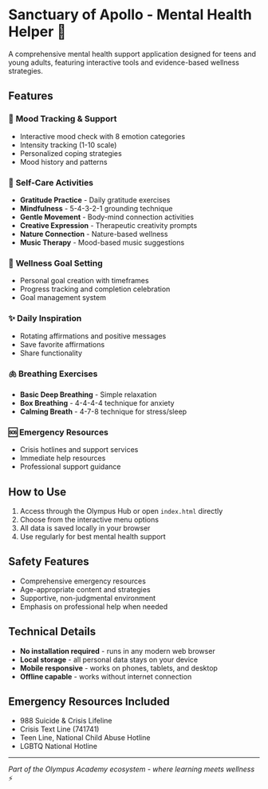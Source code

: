 # Sanctuary of Apollo - Mental Health Helper 🌿

A comprehensive mental health support application designed for teens and young adults, featuring interactive tools and evidence-based wellness strategies.

## Features

### 🧠 **Mood Tracking & Support**
- Interactive mood check with 8 emotion categories
- Intensity tracking (1-10 scale)
- Personalized coping strategies
- Mood history and patterns

### 🌱 **Self-Care Activities**
- **Gratitude Practice** - Daily gratitude exercises
- **Mindfulness** - 5-4-3-2-1 grounding technique
- **Gentle Movement** - Body-mind connection activities
- **Creative Expression** - Therapeutic creativity prompts
- **Nature Connection** - Nature-based wellness
- **Music Therapy** - Mood-based music suggestions

### 🎯 **Wellness Goal Setting**
- Personal goal creation with timeframes
- Progress tracking and completion celebration
- Goal management system

### ✨ **Daily Inspiration**
- Rotating affirmations and positive messages
- Save favorite affirmations
- Share functionality

### 🫁 **Breathing Exercises**
- **Basic Deep Breathing** - Simple relaxation
- **Box Breathing** - 4-4-4-4 technique for anxiety
- **Calming Breath** - 4-7-8 technique for stress/sleep

### 🆘 **Emergency Resources**
- Crisis hotlines and support services
- Immediate help resources
- Professional support guidance

## How to Use

1. Access through the Olympus Hub or open `index.html` directly
2. Choose from the interactive menu options
3. All data is saved locally in your browser
4. Use regularly for best mental health support

## Safety Features

- Comprehensive emergency resources
- Age-appropriate content and strategies
- Supportive, non-judgmental environment
- Emphasis on professional help when needed

## Technical Details

- **No installation required** - runs in any modern web browser
- **Local storage** - all personal data stays on your device
- **Mobile responsive** - works on phones, tablets, and desktop
- **Offline capable** - works without internet connection

## Emergency Resources Included

- 988 Suicide & Crisis Lifeline
- Crisis Text Line (741741)
- Teen Line, National Child Abuse Hotline
- LGBTQ National Hotline

---

*Part of the Olympus Academy ecosystem - where learning meets wellness* ⚡